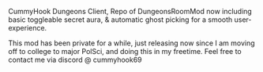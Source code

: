 CummyHook Dungeons Client, Repo of DungeonsRoomMod now including basic toggleable secret aura, & automatic ghost picking for a smooth user-experience.

This mod has been private for a while, just releasing now since I am moving off to college to major PolSci, and doing this in my freetime. 
Feel free to contact me via discord @ cummyhook69
